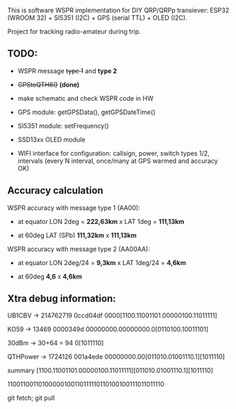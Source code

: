 This is software WSPR implementation for DIY QRP/QRPp transiever: ESP32 (WROOM 32) + SI5351 (I2C) + GPS (serial TTL) + OLED (I2C).

Project for tracking radio-amateur during trip.

## TODO:

- WSPR message ~~type 1~~ and **type 2**

- ~~GPStoQTH6()~~ **(done)**

- make schematic and check WSPR code in HW

- GPS module: getGPSData(), getGPSDateTime()

- SI5351 module: setFrequency()

- SSD13xx OLED module

- WIFI interface for configuration: callsign, power, switch types 1/2, intervals (every N interval, once/many at GPS warmed and accuracy OK)


## Accuracy calculation

WSPR accuracy with message type 1 (AA00):

- at equator LON 2deg = **222,63km** x LAT 1deg = **111,13km**

- at 60deg LAT (SPb) **111,32km** x **111,13km**

WSPR accuracy with message type 2 (AA00AA):

- at equator LON 2deg/24 = **9,3km** x LAT 1deg/24 = **4,6km**

- at 60deg **4,6** x **4,6km**

## Xtra debug information:

UB1CBV -> 214762719 0ccd04df   0000[1100.11001101.00000100.11011111]

KO59   -> 13469     0000349d   00000000.00000000.0[0110100.10011101]

30dBm  -> 30+64 = 94 0[1011110]

QTHPower -> 1724126 001a4ede   00000000.00[011010.01001110.1][1011110]

summary [1100.11001101.00000100.11011111][011010.01001110.1][1011110]

11001100110100000100110111110110100100111011011110

git fetch; git pull
